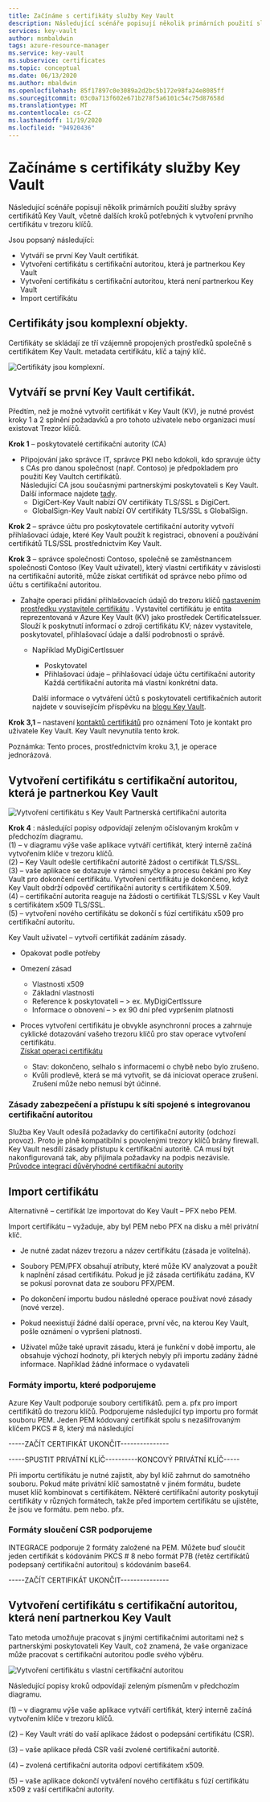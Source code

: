 ```yaml
---
title: Začínáme s certifikáty služby Key Vault
description: Následující scénáře popisují několik primárních použití služby správy certifikátů Key Vault, včetně dalších kroků potřebných k vytvoření prvního certifikátu v trezoru klíčů.
services: key-vault
author: msmbaldwin
tags: azure-resource-manager
ms.service: key-vault
ms.subservice: certificates
ms.topic: conceptual
ms.date: 06/13/2020
ms.author: mbaldwin
ms.openlocfilehash: 85f17897c0e3089a2d2bc5b172e98fa24e8085ff
ms.sourcegitcommit: 03c0a713f602e671b278f5a6101c54c75d87658d
ms.translationtype: MT
ms.contentlocale: cs-CZ
ms.lasthandoff: 11/19/2020
ms.locfileid: "94920436"
---
```

# <a name="get-started-with-key-vault-certificates"></a>Začínáme s certifikáty služby Key Vault
Následující scénáře popisují několik primárních použití služby správy certifikátů Key Vault, včetně dalších kroků potřebných k vytvoření prvního certifikátu v trezoru klíčů.

Jsou popsaný následující:
- Vytváří se první Key Vault certifikát.
- Vytvoření certifikátu s certifikační autoritou, která je partnerkou Key Vault
- Vytvoření certifikátu s certifikační autoritou, která není partnerkou Key Vault
- Import certifikátu

## <a name="certificates-are-complex-objects"></a>Certifikáty jsou komplexní objekty.
Certifikáty se skládají ze tří vzájemně propojených prostředků společně s certifikátem Key Vault. metadata certifikátu, klíč a tajný klíč.


![Certifikáty jsou komplexní.](../media/azure-key-vault.png)


## <a name="creating-your-first-key-vault-certificate"></a>Vytváří se první Key Vault certifikát.  
 Předtím, než je možné vytvořit certifikát v Key Vault (KV), je nutné provést kroky 1 a 2 splnění požadavků a pro tohoto uživatele nebo organizaci musí existovat Trezor klíčů.  

**Krok 1** – poskytovatelé certifikační autority (CA)  
-   Připojování jako správce IT, správce PKI nebo kdokoli, kdo spravuje účty s CAs pro danou společnost (např. Contoso) je předpokladem pro použití Key Vaultch certifikátů.  
    Následující CA jsou současnými partnerskými poskytovateli s Key Vault. Další informace najdete [tady](./create-certificate.md#partnered-ca-providers).   
    -   DigiCert-Key Vault nabízí OV certifikáty TLS/SSL s DigiCert.  
    -   GlobalSign-Key Vault nabízí OV certifikáty TLS/SSL s GlobalSign.  

**Krok 2** – správce účtu pro poskytovatele certifikační autority vytvoří přihlašovací údaje, které Key Vault použít k registraci, obnovení a používání certifikátů TLS/SSL prostřednictvím Key Vault.

**Krok 3** – správce společnosti Contoso, společně se zaměstnancem společnosti Contoso (Key Vault uživatel), který vlastní certifikáty v závislosti na certifikační autoritě, může získat certifikát od správce nebo přímo od účtu s certifikační autoritou.  

- Zahajte operaci přidání přihlašovacích údajů do trezoru klíčů [nastavením prostředku vystavitele certifikátu](/rest/api/keyvault/setcertificateissuer/setcertificateissuer) . Vystavitel certifikátu je entita reprezentovaná v Azure Key Vault (KV) jako prostředek CertificateIssuer. Slouží k poskytnutí informací o zdroji certifikátu KV; název vystavitele, poskytovatel, přihlašovací údaje a další podrobnosti o správě.
  - Například MyDigiCertIssuer  
    -   Poskytovatel  
    -   Přihlašovací údaje – přihlašovací údaje účtu certifikační autority Každá certifikační autorita má vlastní konkrétní data.  

    Další informace o vytváření účtů s poskytovateli certifikačních autorit najdete v souvisejícím příspěvku na [blogu Key Vault](/archive/blogs/kv/manage-certificates-via-azure-key-vault).  

**Krok 3,1** – nastavení [kontaktů certifikátů](/rest/api/keyvault/setcertificatecontacts/setcertificatecontacts) pro oznámení Toto je kontakt pro uživatele Key Vault. Key Vault nevynutila tento krok.  

Poznámka: Tento proces, prostřednictvím kroku 3,1, je operace jednorázová.  

## <a name="creating-a-certificate-with-a-ca-partnered-with-key-vault"></a>Vytvoření certifikátu s certifikační autoritou, která je partnerkou Key Vault

![Vytvoření certifikátu s Key Vault Partnerská certifikační autorita](../media/certificate-authority-2.png)

**Krok 4** : následující popisy odpovídají zeleným očíslovaným krokům v předchozím diagramu.  
  (1) – v diagramu výše vaše aplikace vytváří certifikát, který interně začíná vytvořením klíče v trezoru klíčů.  
  (2) – Key Vault odešle certifikační autoritě žádost o certifikát TLS/SSL.  
  (3) – vaše aplikace se dotazuje v rámci smyčky a procesu čekání pro Key Vault pro dokončení certifikátu. Vytvoření certifikátu je dokončeno, když Key Vault obdrží odpověď certifikační autority s certifikátem X.509.  
  (4) – certifikační autorita reaguje na žádosti o certifikát TLS/SSL v Key Vault s certifikátem x509 TLS/SSL.  
  (5) – vytvoření nového certifikátu se dokončí s fúzí certifikátu x509 pro certifikační autoritu.  

  Key Vault uživatel – vytvoří certifikát zadáním zásady.

  -   Opakovat podle potřeby  
  -   Omezení zásad  
      -   Vlastnosti x509  
      -   Základní vlastnosti  
      -   Reference k poskytovateli – > ex. MyDigiCertIssure  
      -   Informace o obnovení – > ex 90 dní před vypršením platnosti  

  - Proces vytvoření certifikátu je obvykle asynchronní proces a zahrnuje cyklické dotazování vašeho trezoru klíčů pro stav operace vytvoření certifikátu.  
[Získat operaci certifikátu](/rest/api/keyvault/getcertificateoperation/getcertificateoperation)  
      -   Stav: dokončeno, selhalo s informacemi o chybě nebo bylo zrušeno.  
      -   Kvůli prodlevě, která se má vytvořit, se dá iniciovat operace zrušení. Zrušení může nebo nemusí být účinné.  

### <a name="network-security-and-access-policies-associated-with-integrated-ca"></a>Zásady zabezpečení a přístupu k síti spojené s integrovanou certifikační autoritou
Služba Key Vault odesílá požadavky do certifikační autority (odchozí provoz). Proto je plně kompatibilní s povolenými trezory klíčů brány firewall. Key Vault nesdílí zásady přístupu k certifikační autoritě. CA musí být nakonfigurovaná tak, aby přijímala požadavky na podpis nezávisle. [Průvodce integrací důvěryhodné certifikační autority](./how-to-integrate-certificate-authority.md)

## <a name="import-a-certificate"></a>Import certifikátu  
 Alternativně – certifikát lze importovat do Key Vault – PFX nebo PEM.  

 Import certifikátu – vyžaduje, aby byl PEM nebo PFX na disku a měl privátní klíč. 
-   Je nutné zadat název trezoru a název certifikátu (zásada je volitelná).

-   Soubory PEM/PFX obsahují atributy, které může KV analyzovat a použít k naplnění zásad certifikátu. Pokud je již zásada certifikátu zadána, KV se pokusí porovnat data ze souboru PFX/PEM.  

-   Po dokončení importu budou následné operace používat nové zásady (nové verze).  

-   Pokud neexistují žádné další operace, první věc, na kterou Key Vault, pošle oznámení o vypršení platnosti. 

-   Uživatel může také upravit zásadu, která je funkční v době importu, ale obsahuje výchozí hodnoty, při kterých nebyly při importu zadány žádné informace. Například žádné informace o vydavateli  

### <a name="formats-of-import-we-support"></a>Formáty importu, které podporujeme
Azure Key Vault podporuje soubory certifikátů. pem a. pfx pro import certifikátů do trezoru klíčů.
Podporujeme následující typ importu pro formát souboru PEM. Jeden PEM kódovaný certifikát spolu s nezašifrovaným klíčem PKCS # 8, který má následující

-----ZAČÍT CERTIFIKÁT UKONČIT---------------

-----SPUSTIT PRIVÁTNÍ KLÍČ----------KONCOVÝ PRIVÁTNÍ KLÍČ-----

Při importu certifikátu je nutné zajistit, aby byl klíč zahrnut do samotného souboru. Pokud máte privátní klíč samostatně v jiném formátu, budete muset klíč kombinovat s certifikátem. Některé certifikační autority poskytují certifikáty v různých formátech, takže před importem certifikátu se ujistěte, že jsou ve formátu. pem nebo. pfx. 

### <a name="formats-of-merge-csr-we-support"></a>Formáty sloučení CSR podporujeme
INTEGRACE podporuje 2 formáty založené na PEM. Můžete buď sloučit jeden certifikát s kódováním PKCS # 8 nebo formát P7B (řetěz certifikátů podepsaný certifikační autoritou) s kódováním base64. 

-----ZAČÍT CERTIFIKÁT UKONČIT---------------


## <a name="creating-a-certificate-with-a-ca-not-partnered-with-key-vault"></a>Vytvoření certifikátu s certifikační autoritou, která není partnerkou Key Vault  
 Tato metoda umožňuje pracovat s jinými certifikačními autoritami než s partnerskými poskytovateli Key Vault, což znamená, že vaše organizace může pracovat s certifikační autoritou podle svého výběru.  

![Vytvoření certifikátu s vlastní certifikační autoritou](../media/certificate-authority-1.png)  

 Následující popisy kroků odpovídají zeleným písmenům v předchozím diagramu.  

  (1) – v diagramu výše vaše aplikace vytváří certifikát, který interně začíná vytvořením klíče v trezoru klíčů.  

  (2) – Key Vault vrátí do vaší aplikace žádost o podepsání certifikátu (CSR).  

  (3) – vaše aplikace předá CSR vaší zvolené certifikační autoritě.  

  (4) – zvolená certifikační autorita odpoví certifikátem x509.  

  (5) – vaše aplikace dokončí vytváření nového certifikátu s fúzí certifikátu x509 z vaší certifikační autority.
